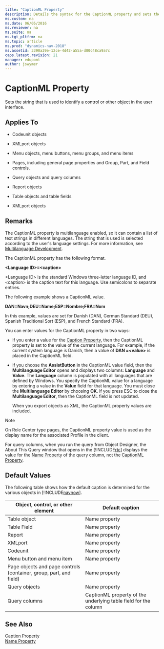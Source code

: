 ```yaml
---
title: "CaptionML Property"
description: Details the syntax for the CaptionML property and sets the string that is used to identify a control or other object in the user interface.
ms.custom: na
ms.date: 06/05/2016
ms.reviewer: na
ms.suite: na
ms.tgt_pltfrm: na
ms.topic: article
ms.prod: "dynamics-nav-2018"
ms.assetid: 3390a39e-12ce-4d42-a55a-d00c48ca9a7c
caps.latest.revision: 21
manager: edupont
author: jswymer
---
```

# CaptionML Property
Sets the string that is used to identify a control or other object in the user interface.  

## Applies To  

-   Codeunit objects  

-   XMLport objects  

-   Menu objects, menu buttons, menu groups, and menu items  

-   Pages, including general page properties and Group, Part, and Field controls.  

-   Query objects and query columns  

-   Report objects  

-   Table objects and table fields  

-   XMLport objects  

## Remarks  
 The CaptionML property is multilanguage enabled, so it can contain a list of text strings in different languages. The string that is used is selected according to the user's language settings. For more information, see [Multilanguage Development](Multilanguage-Development.md).  

 The CaptionML property has the following format.  

 **\<Language ID>=\<caption>**  

 \<Language ID> is the standard Windows three-letter language ID, and \<caption> is the caption text for this language. Use semicolons to separate entries.  

 The following example shows a CaptionML value.  

 **DAN=Navn;DEU=Name;ESP=Nombre;FRA=Nom**  

 In this example, values are set for Danish \(DAN\), German Standard \(DEU\), Spanish Traditional Sort \(ESP\), and French Standard \(FRA\).  

 You can enter values for the CaptionML property in two ways:  

- If you enter a value for the [Caption Property](Caption-Property.md), then the CaptionML property is set to the value of the current language. For example, if the current system language is Danish, then a value of **DAN =\<value>** is placed in the CaptionML field.  

- If you choose the **AssistButton** in the CaptionML value field, then the **Multilanguage Editor** opens and displays two columns: **Language** and **Value**. The **Language** column is populated with all languages that are defined by Windows. You specify the CaptionML value for a language by entering a value in the **Value** field for that language. You must close the **Multilanguage Editor** by choosing **OK**. If you press ESC to close the **Multilanguage Editor**, then the CaptionML field is not updated.  

  When you export objects as XML, the CaptionML property values are included.  

> [!NOTE]
>  On Role Center type pages, the CaptionML property value is used as the display name for the associated Profile in the client.
> 
>  For query columns, when you run the query from Object Designer, the About This Query window that opens in the [!INCLUDE[rtc](includes/rtc_md.md)] displays the value for the [Name Property](Name-Property.md) of the query column, not the [CaptionML Property](CaptionML-Property.md).  

## Default Values  
 The following table shows how the default caption is determined for the various objects in [!INCLUDE[navnow](includes/navnow_md.md)].  

|Object, control, or other element|Default caption|  
|---------------------------------------|---------------------|  
|Table object|Name property|  
|Table Field|Name property|  
|Report|Name property|  
|XMLport|Name property|  
|Codeunit|Name property|  
|Menu button and menu item|Name property|  
|Page objects and page controls \(container, group, part, and field\)|Name property|  
|Query objects|Name property|  
|Query columns|CaptionML property of the underlying table field for the column|  

## See Also  
 [Caption Property](Caption-Property.md)   
 [Name Property](Name-Property.md)
